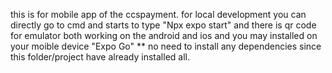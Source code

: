 this is for mobile app of the ccspayment. for local development you can directly go to cmd and starts to type "Npx expo start" and there is qr code for emulator both working on the android and ios and you may installed on your moible device "Expo Go"
** no need to install any dependencies since this folder/project have already installed all.
